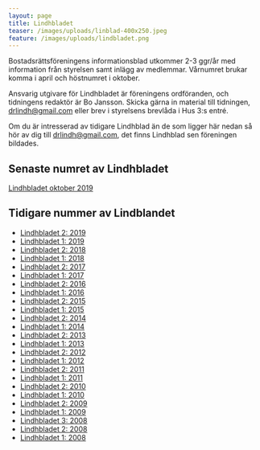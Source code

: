 ```yaml
---
layout: page
title: Lindhbladet
teaser: /images/uploads/linblad-400x250.jpeg
feature: /images/uploads/lindbladet.png
---
```

Bostadsrättsföreningens informationsblad utkommer 2-3 ggr/år med information från styrelsen samt inlägg av medlemmar. Vårnumret brukar komma i april och höstnumret i oktober.

Ansvarig utgivare för Lindhbladet är föreningens ordföranden, och tidningens redaktör är Bo Jansson. Skicka gärna in material till tidningen, drlindh@gmail.com eller brev i styrelsens brevlåda i Hus 3:s entré.

Om du är intresserad av tidigare Lindhblad än de som ligger här nedan så hör av dig till drlindh@gmail.com, det finns Lindhblad sen föreningen bildades.

## Senaste numret av Lindhbladet

[Lindhbladet oktober 2019](/images/uploads/Lindhbladet_2_2019-web.pdf)

## Tidigare nummer av Lindblandet
* [Lindhbladet 2: 2019](/images/uploads/Lindhbladet_2_2019-web.pdf)
* [Lindhbladet 1: 2019](/images/uploads/2019_Lindhbladet_1-web.pdf)
* [Lindhbladet 2: 2018](/images/uploads/Lindhbladet_2_2018-web.pdf)
* [Lindhbladet 1: 2018](/images/uploads/Lindhbladet_1_2018_april.pdf)
* [Lindhbladet 2: 2017](/images/uploads/Lindhbladet_2-2017_okt.pdf)
* [Lindhbladet 1: 2017](/images/uploads/Lindhbladet_1-2017april.pdf)
* [Lindhbladet 2: 2016](/images/uploads/Lindhbladet_2-2016.pdf)
* [Lindhbladet 1: 2016](/images/uploads/Lindhbladet_1-2016.pdf)
* [Lindhbladet 2: 2015](/images/uploads/Lindhbladet_2-2015.pdf)
* [Lindhbladet 1: 2015](/images/uploads/Lindhbladet_1-2015.pdf)
* [Lindhbladet 2: 2014](/images/uploads/2014-10-22_Lindhbladet_2-2014.pdf)
* [Lindhbladet 1: 2014](/images/uploads/2014-03-24_Lindhbladet.pdf)
* [Lindhbladet 2: 2013](/images/uploads/2013-10-28_lindhbladet.pdf)
* [Lindhbladet 1: 2013](/images/uploads/2013-04-04_Lindhbladet.pdf)
* [Lindhbladet 2: 2012](/images/uploads/2012-10-24_LINDHBLAD.pdf)
* [Lindhbladet 1: 2012](/images/uploads/2012_04_12_LINDHBLAD.pdf)
* [Lindhbladet 2: 2011](/images/uploads/2011-10-31-R-lindhbladet.pdf)
* [Lindhbladet 1: 2011](/images/uploads/2011_04_15_LINDHBLAD.pdf)
* [Lindhbladet 2: 2010](/images/uploads/2010-10-27_LINDHBLAD.pdf)
* [Lindhbladet 1: 2010](/images/uploads/2010_03_19_LINDHBLAD.pdf)
* [Lindhbladet 2: 2009](/images/uploads/2009_11_LINDHBLAD.pdf)
* [Lindhbladet 1: 2009](/images/uploads/2009_04_Lindhbladet.pdf)
* [Lindhbladet 3: 2008](/images/uploads/2008_12_10_Lindhbladet.pdf)
* [Lindhbladet 2: 2008](/images/uploads/2008_10_16_Lindhbladet.pdf)
* [Lindhbladet 1: 2008](/images/uploads/2008_01.pdf)
